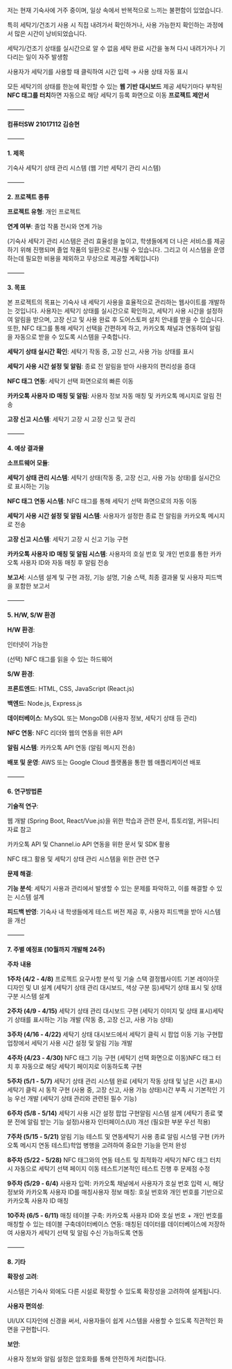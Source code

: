 저는 현재 기숙사에 거주 중이며, 일상 속에서 반복적으로 느끼는 불편함이 있었습니다.

특히 세탁기/건조기 사용 시 직접 내려가서 확인하거나, 사용 가능한지 확인하는 과정에서 많은 시간이 낭비되었습니다.

세탁기/건조기 상태를 실시간으로 알 수 없음
세탁 완료 시간을 놓쳐 다시 내려가거나 기다리는 일이 자주 발생함

사용자가 세탁기를 사용할 때 클릭하여 시간 입력 → 사용 상태 자동 표시

모든 세탁기의 상태를 한눈에 확인할 수 있는 **웹 기반 대시보드** 제공
세탁기마다 부착된 **NFC 태그를 터치**하면 자동으로 해당 세탁기 등록 화면으로 이동
**프로젝트 제안서**

  

⸻

  

**컴퓨터SW 21017112 김승현**

  

⸻

  

**1. 제목**

  

기숙사 세탁기 상태 관리 시스템 (웹 기반 세탁기 관리 시스템)

  

⸻

  

**2. 프로젝트 종류**

**프로젝트 유형**: 개인 프로젝트

**연계 여부**: 졸업 작품 전시와 연계 가능

(기숙사 세탁기 관리 시스템은 관리 효율성을 높이고, 학생들에게 더 나은 서비스를 제공하기 위해 진행되며 졸업 작품의 일환으로 전시될 수 있습니다. 그리고 이 시스템을 운영하는데 필요한 비용을 제외하고 무상으로 제공할 계획입니다)

  

⸻

  

**3. 목표**

  

본 프로젝트의 목표는 기숙사 내 세탁기 사용을 효율적으로 관리하는 웹사이트를 개발하는 것입니다. 사용자는 세탁기 상태를 실시간으로 확인하고, 세탁기 사용 시간을 설정하여 알림을 받으며, 고장 신고 및 사용 완료 후 도어스토퍼 설치 안내를 받을 수 있습니다. 또한, NFC 태그를 통해 세탁기 선택을 간편하게 하고, 카카오톡 채널과 연동하여 알림을 자동으로 받을 수 있도록 시스템을 구축합니다.

**세탁기 상태 실시간 확인**: 세탁기 작동 중, 고장 신고, 사용 가능 상태를 표시

**세탁기 사용 시간 설정 및 알림**: 종료 전 알림을 받아 사용자의 편리성을 증대

**NFC 태그 연동**: 세탁기 선택 화면으로의 빠른 이동

**카카오톡 사용자 ID 매칭 및 알림**: 사용자 정보 자동 매칭 및 카카오톡 메시지로 알림 전송

**고장 신고 시스템**: 세탁기 고장 시 고장 신고 및 관리

  

⸻

  

**4. 예상 결과물**

**소프트웨어 모듈**:

**세탁기 상태 관리 시스템**: 세탁기 상태(작동 중, 고장 신고, 사용 가능 상태)를 실시간으로 표시하는 기능

**NFC 태그 연동 시스템**: NFC 태그를 통해 세탁기 선택 화면으로의 자동 이동

**세탁기 사용 시간 설정 및 알림 시스템**: 사용자가 설정한 종료 전 알림을 카카오톡 메시지로 전송

**고장 신고 시스템**: 세탁기 고장 시 신고 기능 구현

**카카오톡 사용자 ID 매칭 및 알림 시스템**: 사용자의 호실 번호 및 개인 번호를 통한 카카오톡 사용자 ID와 자동 매칭 후 알림 전송

**보고서**: 시스템 설계 및 구현 과정, 기능 설명, 기술 스택, 최종 결과물 및 사용자 피드백을 포함한 보고서

  

⸻

  

**5. H/W, S/W 환경**

**H/W 환경**:

인터넷이 가능한

(선택) NFC 태그를 읽을 수 있는 하드웨어

**S/W 환경**:

**프론트엔드**: HTML, CSS, JavaScript (React.js)

**백엔드**: Node.js, Express.js

**데이터베이스**: MySQL 또는 MongoDB (사용자 정보, 세탁기 상태 등 관리)

**NFC 연동**: NFC 리더와 웹의 연동을 위한 API

**알림 시스템**: 카카오톡 API 연동 (알림 메시지 전송)

**배포 및 운영**: AWS 또는 Google Cloud 플랫폼을 통한 웹 애플리케이션 배포

  

⸻

  

**6. 연구방법론**

**기술적 연구**:

웹 개발 (Spring Boot, React/Vue.js)을 위한 학습과 관련 문서, 튜토리얼, 커뮤니티 자료 참고

카카오톡 API 및 Channel.io API 연동을 위한 문서 및 SDK 활용

NFC 태그 활용 및 세탁기 상태 관리 시스템을 위한 관련 연구

**문제 해결**:

**기능 분석**: 세탁기 사용과 관리에서 발생할 수 있는 문제를 파악하고, 이를 해결할 수 있는 시스템 설계

**피드백 반영**: 기숙사 내 학생들에게 테스트 버전 제공 후, 사용자 피드백을 받아 시스템을 개선

  

⸻

  

**7. 주별 예정표 (10월까지 개발해 24주)**

  

**주차** **내용**

**1주차 (4/2 - 4/8)** 프로젝트 요구사항 분석 및 기술 스택 결정웹사이트 기본 레이아웃 디자인 및 UI 설계 (세탁기 상태 관리 대시보드, 색상 구분 등)세탁기 상태 표시 및 상태 구분 시스템 설계

**2주차 (4/9 - 4/15)** 세탁기 상태 관리 대시보드 구현 (세탁기 이미지 및 상태 표시)세탁기 상태를 표시하는 기능 개발 (작동 중, 고장 신고, 사용 가능 상태)

**3주차 (4/16 - 4/22)** 세탁기 상태 대시보드에서 세탁기 클릭 시 팝업 이동 기능 구현팝업창에서 세탁기 사용 시간 설정 및 알림 기능 개발

**4주차 (4/23 - 4/30)** NFC 태그 기능 구현 (세탁기 선택 화면으로 이동)NFC 태그 터치 후 자동으로 해당 세탁기 페이지로 이동하도록 구현

**5주차 (5/1 - 5/7)** 세탁기 상태 관리 시스템 완료 (세탁기 작동 상태 및 남은 시간 표시)세탁기 클릭 시 동작 구현 (사용 중, 고장 신고, 사용 가능 상태)시간 부족 시 기본적인 기능 우선 개발 (세탁기 상태 관리와 관련된 필수 기능)

**6주차 (5/8 - 5/14)** 세탁기 사용 시간 설정 팝업 구현알림 시스템 설계 (세탁기 종료 몇 분 전에 알림 받는 기능 설정)사용자 인터페이스(UI) 개선 (필요한 부분 우선 적용)

**7주차 (5/15 - 5/21)** 알림 기능 테스트 및 연동세탁기 사용 종료 알림 시스템 구현 (카카오톡 메시지 연동 테스트)학업 병행을 고려하여 중요한 기능을 먼저 완성

**8주차 (5/22 - 5/28)** NFC 태그와의 연동 테스트 및 최적화각 세탁기 NFC 태그 터치 시 자동으로 세탁기 선택 페이지 이동 테스트기본적인 테스트 진행 후 문제점 수정

**9주차 (5/29 - 6/4)** 사용자 입력: 카카오톡 채널에서 사용자가 호실 번호 입력 시, 해당 정보와 카카오톡 사용자 ID를 매칭사용자 정보 매칭: 호실 번호와 개인 번호를 기반으로 카카오톡 사용자 ID 매칭

**10주차 (6/5 - 6/11)** 매칭 테이블 구축: 카카오톡 사용자 ID와 호실 번호 + 개인 번호를 매칭할 수 있는 테이블 구축데이터베이스 연동: 매칭된 데이터를 데이터베이스에 저장하여 사용자가 세탁기 선택 및 알림 수신 가능하도록 연동

  

  

  

⸻

  

  

**8. 기타**

**확장성 고려**:

시스템은 기숙사 외에도 다른 시설로 확장할 수 있도록 확장성을 고려하여 설계됩니다.

**사용자 편의성**:

UI/UX 디자인에 신경을 써서, 사용자들이 쉽게 시스템을 사용할 수 있도록 직관적인 화면을 구현합니다.

**보안**:

사용자 정보와 알림 설정은 암호화를 통해 안전하게 처리합니다.